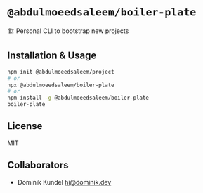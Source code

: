 # `@abdulmoeedsaleem/boiler-plate`

🏗 Personal CLI to bootstrap new projects

## Installation & Usage

```bash
npm init @abdulmoeedsaleem/project
# or
npx @abdulmoeedsaleem/boiler-plate
# or
npm install -g @abdulmoeedsaleem/boiler-plate
boiler-plate
```

## License

MIT

## Collaborators

- Dominik Kundel <hi@dominik.dev>
